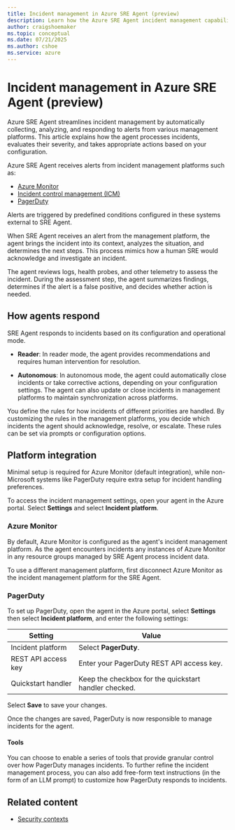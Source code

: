 ```yaml
---
title: Incident management in Azure SRE Agent (preview)
description: Learn how the Azure SRE Agent incident management capabilities help reduce manual intervention and accelerate resolution times for your Azure resources.
author: craigshoemaker
ms.topic: conceptual
ms.date: 07/21/2025
ms.author: cshoe
ms.service: azure
---
```


# Incident management in Azure SRE Agent (preview)

Azure SRE Agent streamlines incident management by automatically collecting, analyzing, and responding to alerts from various management platforms. This article explains how the agent processes incidents, evaluates their severity, and takes appropriate actions based on your configuration.

Azure SRE Agent receives alerts from incident management platforms such as:

* [Azure Monitor](/azure/azure-monitor/fundamentals/overview)
* [Incident control management (ICM)](/compliance/assurance/assurance-incident-management)
* [PagerDuty](https://www.pagerduty.com/)

Alerts are triggered by predefined conditions configured in these systems external to SRE Agent.

When SRE Agent receives an alert from the management platform, the agent brings the incident into its context, analyzes the situation, and determines the next steps. This process mimics how a human SRE would acknowledge and investigate an incident.

The agent reviews logs, health probes, and other telemetry to assess the incident. During the assessment step, the agent summarizes findings, determines if the alert is a false positive, and decides whether action is needed.

## How agents respond

SRE Agent responds to incidents based on its configuration and operational mode.

* **Reader**: In reader mode, the agent provides recommendations and requires human intervention for resolution.

* **Autonomous**: In autonomous mode, the agent could automatically close incidents or take corrective actions, depending on your configuration settings. The agent can also update or close incidents in management platforms to maintain synchronization across platforms.

You define the rules for how incidents of different priorities are handled. By customizing the rules in the management platforms, you decide which incidents the agent should acknowledge, resolve, or escalate. These rules can be set via prompts or configuration options.

## Platform integration

Minimal setup is required for Azure Monitor (default integration), while non-Microsoft systems like PagerDuty require extra setup for incident handling preferences.

To access the incident management settings, open your agent in the Azure portal. Select **Settings** and select **Incident platform**.

### Azure Monitor

By default, Azure Monitor is configured as the agent's incident management platform. As the agent encounters incidents any instances of Azure Monitor in any resource groups managed by SRE Agent process incident data.

To use a different management platform, first disconnect Azure Monitor as the incident management platform for the SRE Agent.

### PagerDuty

To set up PagerDuty, open the agent in the Azure portal, select **Settings** then select **Incident platform**, and enter the following settings:

| Setting | Value |
|---|---|
| Incident platform | Select **PagerDuty**. |
| REST API access key | Enter your PagerDuty REST API access key. |
| Quickstart handler | Keep the checkbox for the quickstart handler checked. |

Select **Save** to save your changes.

Once the changes are saved, PagerDuty is now responsible to manage incidents for the agent.

#### Tools

You can choose to enable a series of tools that provide granular control over how PagerDuty manages incidents. To further refine the incident management process, you can also add free-form text instructions (in the form of an LLM prompt) to customize how PagerDuty responds to incidents.

## Related content

* [Security contexts](./security-context.md)
